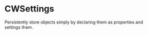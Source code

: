 CWSettings
==========

Persistently store objects simply by declaring them as properties and settings them.
